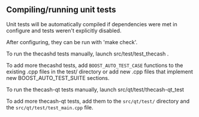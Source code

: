 Compiling/running unit tests
------------------------------------

Unit tests will be automatically compiled if dependencies were met in configure
and tests weren't explicitly disabled.

After configuring, they can be run with 'make check'.

To run the thecashd tests manually, launch src/test/test_thecash .

To add more thecashd tests, add `BOOST_AUTO_TEST_CASE` functions to the existing
.cpp files in the test/ directory or add new .cpp files that
implement new BOOST_AUTO_TEST_SUITE sections.

To run the thecash-qt tests manually, launch src/qt/test/thecash-qt_test

To add more thecash-qt tests, add them to the `src/qt/test/` directory and
the `src/qt/test/test_main.cpp` file.
